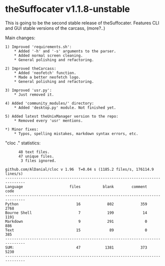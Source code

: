 # theSuffocater v1.1.8-unstable

This is going to be the second stable release of theSuffocater.
Features CLI and GUI stable versions of the carcass, (more?..) 

Main changes:
    
    1) Improved 'requirements.sh':
        * Added '-h' and '-s' arguments to the parser.
        * Added normal screen cleaning.
        * General polishing and refactoring.

    2) Improved theCarcass:
        * Added 'neofetch' function.
        * Made a better neofetch logo.
        * General polishing and refactoring.

    3) Improved 'usr.py':
        * Just removed it.
    
    4) Added 'community_modules/' directory:
        * Added 'desktop.py' module. Not finished yet.
    
    5) Added latest theUnixManager version to the repo:
        * Removed every 'usr' mentions.
    
    *) Minor fixes:
        * Typos, spelling mistakes, markdown syntax errors, etc.

"cloc ." statistics:

```text
      48 text files.
      47 unique files.                              
       3 files ignored.

github.com/AlDanial/cloc v 1.96  T=0.04 s (1185.2 files/s, 176114.9 lines/s)
-------------------------------------------------------------------------------
Language                     files          blank        comment           code
-------------------------------------------------------------------------------
Python                          16            802            359           2768
Bourne Shell                     7            199             14           1191
Markdown                         9            291              0            886
Text                            15             89              0            385
-------------------------------------------------------------------------------
SUM:                            47           1381            373           5230
-------------------------------------------------------------------------------
```
